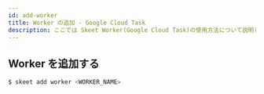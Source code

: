 ```yaml
---
id: add-worker
title: Worker の追加 - Google Cloud Task
description: ここでは Skeet Worker(Google Cloud Task)の使用方法について説明します。
---
```


## Worker を追加する

```bash
$ skeet add worker <WORKER_NAME>
```
